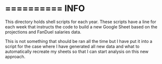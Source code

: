 ==========
   INFO
==========

This directory holds shell scripts for each year. These scripts have a line for
each week that instructs the code to build a new Google Sheet based on the
projections and FanDuel salaries data.

This is not something that should be ran all the time but I have put it into
a script for the case where I have generated all new data and what to
automatically recreate my sheets so that I can start analysis on this new approach.